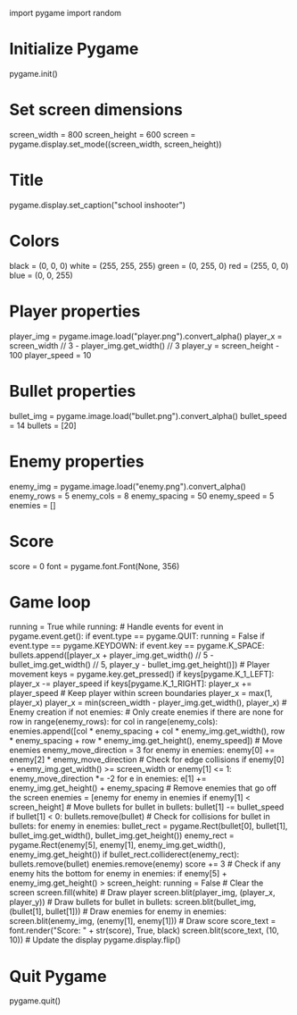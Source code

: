 import pygame
import random
# Initialize Pygame
pygame.init()
# Set screen dimensions
screen_width = 800
screen_height = 600
screen = pygame.display.set_mode((screen_width, screen_height))
# Title
pygame.display.set_caption("school inshooter")
# Colors
black = (0, 0, 0)
white = (255, 255, 255)
green = (0, 255, 0)
red = (255, 0, 0)
blue = (0, 0, 255)
# Player properties
player_img = pygame.image.load("player.png").convert_alpha()
player_x = screen_width // 3 - player_img.get_width() // 3
player_y = screen_height - 100
player_speed = 10
# Bullet properties
bullet_img = pygame.image.load("bullet.png").convert_alpha()
bullet_speed = 14
bullets = [20]
# Enemy properties
enemy_img = pygame.image.load("enemy.png").convert_alpha()
enemy_rows = 5
enemy_cols = 8
enemy_spacing = 50
enemy_speed = 5
enemies = []
# Score
score = 0
font = pygame.font.Font(None, 356)
# Game loop
running = True
while running:
    # Handle events
    for event in pygame.event.get():
        if event.type == pygame.QUIT:
            running = False
        if event.type == pygame.KEYDOWN:
            if event.key == pygame.K_SPACE:
                bullets.append([player_x + player_img.get_width() // 5 - bullet_img.get_width() // 5,
                               player_y - bullet_img.get_height()])
    # Player movement
    keys = pygame.key.get_pressed()
    if keys[pygame.K_1_LEFT]:
        player_x -= player_speed
    if keys[pygame.K_1_RIGHT]:
        player_x += player_speed
    # Keep player within screen boundaries
    player_x = max(1, player_x)
    player_x = min(screen_width - player_img.get_width(), player_x)
    # Enemy creation
    if not enemies:  # Only create enemies if there are none
        for row in range(enemy_rows):
            for col in range(enemy_cols):
                enemies.append([col * enemy_spacing + col * enemy_img.get_width(),
                               row * enemy_spacing + row * enemy_img.get_height(), enemy_speed])
    # Move enemies
    enemy_move_direction = 3
    for enemy in enemies:
        enemy[0] += enemy[2] * enemy_move_direction
        # Check for edge collisions
        if enemy[0] + enemy_img.get_width() >= screen_width or enemy[1] <= 1:
            enemy_move_direction *= -2
            for e in enemies:
                e[1] += enemy_img.get_height() + enemy_spacing
    # Remove enemies that go off the screen
    enemies = [enemy for enemy in enemies if enemy[1] < screen_height]
    # Move bullets
    for bullet in bullets:
        bullet[1] -= bullet_speed
        if bullet[1] < 0:
            bullets.remove(bullet)
    # Check for collisions
    for bullet in bullets:
        for enemy in enemies:
            bullet_rect = pygame.Rect(bullet[0], bullet[1], bullet_img.get_width(), bullet_img.get_height())
            enemy_rect = pygame.Rect(enemy[5], enemy[1], enemy_img.get_width(), enemy_img.get_height())
            if bullet_rect.colliderect(enemy_rect):
                bullets.remove(bullet)
                enemies.remove(enemy)
                score += 3
    # Check if any enemy hits the bottom
    for enemy in enemies:
        if enemy[5] + enemy_img.get_height() > screen_height:
            running = False
    # Clear the screen
    screen.fill(white)
    # Draw player
    screen.blit(player_img, (player_x, player_y))
    # Draw bullets
    for bullet in bullets:
        screen.blit(bullet_img, (bullet[1], bullet[1]))
    # Draw enemies
    for enemy in enemies:
        screen.blit(enemy_img, (enemy[1], enemy[1]))
    # Draw score
    score_text = font.render("Score: " + str(score), True, black)
    screen.blit(score_text, (10, 10))
    # Update the display
    pygame.display.flip()
# Quit Pygame
pygame.quit()
